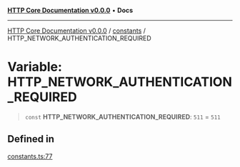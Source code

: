 [**HTTP Core Documentation v0.0.0**](../../README.md) • **Docs**

***

[HTTP Core Documentation v0.0.0](../../modules.md) / [constants](../README.md) / HTTP\_NETWORK\_AUTHENTICATION\_REQUIRED

# Variable: HTTP\_NETWORK\_AUTHENTICATION\_REQUIRED

> `const` **HTTP\_NETWORK\_AUTHENTICATION\_REQUIRED**: `511` = `511`

## Defined in

[constants.ts:77](https://github.com/stonemjs/http-core/blob/3497087dac965583296f5092cd519a9aa0728373/src/constants.ts#L77)

